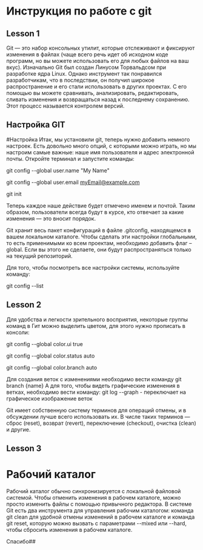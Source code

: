 # Инструкция по работе с git

## Lesson 1

Git — это набор консольных утилит, которые отслеживают и фиксируют изменения в файлах (чаще всего речь идет об исходном коде программ, но вы можете использовать его для любых файлов на ваш вкус). Изначально Git был создан Линусом Торвальдсом при разработке ядра Linux. Однако инструмент так понравился разработчикам, что в последствии, он получил широкое распространение и его стали использовать в других проектах. С его помощью вы можете сравнивать, анализировать, редактировать, сливать изменения и возвращаться назад к последнему сохранению. Этот процесс называется контролем версий.

## Настройка GIT
#Настройка
Итак, мы установили git, теперь нужно добавить немного настроек. Есть довольно много опций, с которыми можно играть, но мы настроим самые важные: наше имя пользователя и адрес электронной почты. Откройте терминал и запустите команды:

git config --global user.name "My Name"

git config --global user.email myEmail@example.com

git init

Теперь каждое наше действие будет отмечено именем и почтой. Таким образом, пользователи всегда будут в курсе, кто отвечает за какие изменения — это вносит порядок.

Git хранит весь пакет конфигураций в файле .gitconfig, находящемся в вашем локальном каталоге. Чтобы сделать эти настройки глобальными, то есть применимыми ко всем проектам, необходимо добавить флаг –global. Если вы этого не сделаете, они будут распространяться только на текущий репозиторий.

Для того, чтобы посмотреть все настройки системы, используйте команду:

git config --list

## Lesson 2
Для удобства и легкости зрительного восприятия, некоторые группы команд в Гит можно выделить цветом, для этого нужно прописать в консоли:

git config --global color.ui true

git config --global color.status auto

git config --global color.branch auto

Для создания веток с изменениями необходимо вести команду 
git branch {name}
А для того, чтобы видеть графические изменения в ветках, необходимо вести команду:
git log --graph - переключает на графическое изображение веток

Git имеет собственную систему терминов для операций отмены, и в обсуждении лучше всего использовать их. В числе таких терминов — сброс (reset), возврат (revert), переключение (checkout), очистка (clean) и другие.
## Lesson 3

# Рабочий каталог
Рабочий каталог обычно синхронизируется с локальной файловой системой. Чтобы отменить изменения в рабочем каталоге, можно просто изменить файлы с помощью привычного редактора. В системе Git есть два инструмента для управления рабочим каталогом: команда git clean для удобной отмены изменений в рабочем каталоге и команда git reset, которую можно вызвать с параметрами --mixed или --hard, чтобы сбросить изменения в рабочем каталоге.

Спасибо## 



